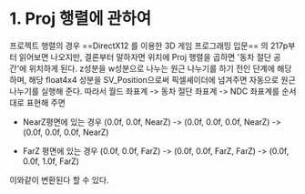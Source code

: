 
# 1. Proj 행렬에 관하여
프로젝트 행렬의 경우 ==DirectX12 를 이용한 3D 게임 프로그래밍 입문== 의 217p부터 읽어보면 나오지만, 결론부터 말하자면 위치에 Proj 행렬을 곱하면 '동차 절단 공간'에 위치하게 된다. z성분을 w성분으로 나누는 원근 나누기를 하기 전인 단계에 해당하며, 해당 float4x4 성분을 SV_Position으로써 픽셀셰이더에 넘겨주면 자동으로 원근 나누기를 실행해 준다. 
따라서 월드 좌표계 -> 동차 절단 좌표계 -> NDC 좌표계를 순서대로 표현해 주면

- NearZ평면에 있는 경우
(0.0f, 0.0f, NearZ)
-> (0.0f, 0.0f, 0.0f, NearZ)
-> (0.0f, 0.0f, 0.0f, NearZ)

- FarZ 평면에 있는 경우
(0.0f, 0.0f, FarZ)
-> (0.0f, 0.0f, FarZ, FarZ)
-> (0.0f, 0.0f, 1.0f, FarZ)

이와같이 변환된다 할 수 있다.

